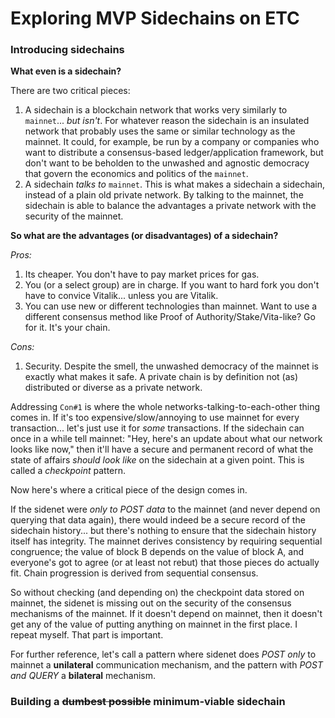 # Exploring MVP Sidechains on ETC

### Introducing sidechains


__What even is a sidechain?__ 

There are two critical pieces: 

1. A sidechain is a blockchain network that works very similarly to `mainnet`... _but isn't_. For whatever reason the sidechain is an insulated network that probably uses the same or similar technology as the mainnet. It could, for example, be run by a company or companies who want to distribute a consensus-based ledger/application framework, but don't want to be beholden to the unwashed and agnostic democracy that govern the economics and politics of the `mainnet`.
2. A sidechain _talks to_ `mainnet`. This is what makes a sidechain a sidechain, instead of a plain old private network. By talking to the mainnet, the sidechain is able to balance the advantages a private network with the security of the mainnet. 


__So what are the advantages (or disadvantages) of a sidechain?__

_Pros:_

1. Its cheaper. You don't have to pay market prices for gas.
2. You (or a select group) are in charge. If you want to hard fork you don't have to convice Vitalik... unless you are Vitalik.
3. You can use new or different technologies than mainnet. Want to use a different consensus method like Proof of Authority/Stake/Vita-like? Go for it. It's your chain.

_Cons:_

1. Security. Despite the smell, the unwashed democracy of the mainnet is exactly what makes it safe. A private chain is by definition not (as) distributed or diverse as a private network.


Addressing `Con#1` is where the whole networks-talking-to-each-other thing comes in. If it's too expensive/slow/annoying to use mainnet for every transaction... let's just use it for _some_ transactions. If the sidechain can once in a while tell mainnet: "Hey, here's an update about what our network looks like now," then it'll have a secure and permanent record of what the state of affairs _should look like_ on the sidechain at a given point. This is called a _checkpoint_ pattern.


Now here's where a critical piece of the design comes in.

If the sidenet were _only to POST data_ to the mainnet (and never depend on querying that data again), there would indeed be a secure record of the sidechain history... but there's nothing to ensure that the sidechain history itself has integrity. The mainnet derives consistency by requiring sequential congruence; the value of block B depends on the value of block A, and everyone's got to agree (or at least not rebut) that those pieces do actually fit. Chain progression is derived from sequential consensus.

So without checking (and depending on) the checkpoint data stored on mainnet, the sidenet is missing out on the security of the consensus mechanisms of the mainnet. If it doesn't depend on mainnet, then it doesn't get any of the value of putting anything on mainnet in the first place. I repeat myself. That part is important.


For further reference, let's call a pattern where sidenet does _POST only_ to mainnet a __unilateral__ communication mechanism, and the pattern with _POST and QUERY_ a __bilateral__ mechanism.

### Building a ~~dumbest possible~~ minimum-viable sidechain




